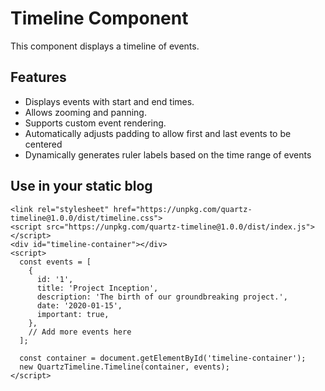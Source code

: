 # Timeline Component

This component displays a timeline of events.

## Features

- Displays events with start and end times.
- Allows zooming and panning.
- Supports custom event rendering.
- Automatically adjusts padding to allow first and last events to be centered
- Dynamically generates ruler labels based on the time range of events

## Use in your static blog

```[html]
<link rel="stylesheet" href="https://unpkg.com/quartz-timeline@1.0.0/dist/timeline.css">
<script src="https://unpkg.com/quartz-timeline@1.0.0/dist/index.js"></script>
<div id="timeline-container"></div>
<script>
  const events = [
    {
      id: '1',
      title: 'Project Inception',
      description: 'The birth of our groundbreaking project.',
      date: '2020-01-15',
      important: true,
    },
    // Add more events here
  ];

  const container = document.getElementById('timeline-container');
  new QuartzTimeline.Timeline(container, events);
</script>
```
